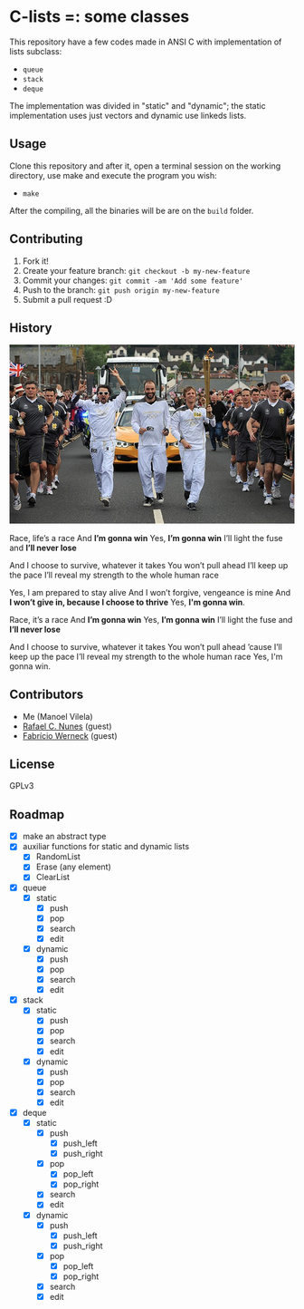 # C-lists =: some classes 

This repository have a few codes made in ANSI C with implementation of lists subclass:

* `queue`
* `stack`
* `deque`

The implementation was divided in "static" and "dynamic"; the static implementation uses just vectors and dynamic use linkeds lists.

## Usage

Clone this repository and after it, open a terminal session on the working directory, use make and execute the program you wish:
  
* `make`

After the compiling, all the binaries will be are on the `build` folder.

## Contributing

1. Fork it!
2. Create your feature branch: `git checkout -b my-new-feature`
3. Commit your changes: `git commit -am 'Add some feature'`
4. Push to the branch: `git push origin my-new-feature`
5. Submit a pull request :D

## History

![my-delicious-state](survival.jpg)

Race, life’s a race
And **I’m gonna win**
Yes, **I’m gonna win**
I’ll light the fuse and **I’ll never lose**

And I choose to survive, whatever it takes
You won’t pull ahead
I’ll keep up the pace
I’ll reveal my strength to the whole human race

Yes, I am prepared to stay alive
And I won’t forgive, vengeance is mine
And **I won’t give in, because I choose to thrive**
Yes, **I'm gonna win**.

Race, it’s a race
And **I’m gonna win**
Yes, **I’m gonna win**
I’ll light the fuse and **I’ll never lose**

And I choose to survive, whatever it takes
You won’t pull ahead ’cause I’ll keep up the pace
I’ll reveal my strength to the whole human race
Yes, I'm gonna win.


## Contributors
  
* Me (Manoel Vilela)
* [Rafael C. Nunes](https://github.com/rafaelcn) (guest)
* [Fabrício Werneck](https://github.com/Fawers) (guest)

## License

GPLv3

## Roadmap
- [X] make an abstract type
- [X] auxiliar functions for static and dynamic lists
  - [X] RandomList
  - [X] Erase (any element)
  - [X] ClearList
- [X] queue
  - [X] static
    - [X] push
    - [X] pop
    - [X] search
    - [X] edit
  - [X] dynamic
    - [X] push
    - [X] pop
    - [X] search
    - [X] edit
- [X] stack
  - [X] static
    - [X] push
    - [X] pop
    - [X] search
    - [X] edit
  - [X] dynamic
    - [X] push
    - [X] pop
    - [X] search
    - [X] edit
- [x] deque
  - [X] static
    - [X] push
      - [X] push_left
      - [X] push_right
    - [X] pop
      - [X] pop_left
      - [X] pop_right
    - [X] search
    - [X] edit
  - [X] dynamic
    - [X] push
      - [X] push_left
      - [X] push_right
    - [X] pop
      - [X] pop_left
      - [X] pop_right
    - [X] search
    - [X] edit
